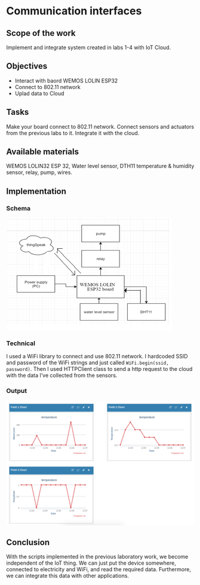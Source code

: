 # Communication interfaces

## Scope of the work
Implement and integrate system created in labs 1-4 with IoT Cloud.

## Objectives
  * Interact with baord WEMOS LOLIN ESP32
  * Connect to 802.11 network
  * Uplad data to Cloud

## Tasks
Make your board connect to 802.11 network. Connect sensors and actuators from the previous labs to it. Integrate it with the cloud.

## Available materials
WEMOS LOLIN32 ESP 32, Water level sensor, DTH11 temperature & humidity sensor, relay, pump, wires.

## Implementation

### Schema

![](./imgs/lab6-schema.png )

### Technical
I used a WiFi library to connect and use 802.11 network. I hardcoded SSID and password of the WiFi strings and just called `WiFi.begin(ssid, password)`. Then I used HTTPClient class to send a http request to the cloud with the data I’ve collected from the sensors.

### Output

![](./imgs/thingspeak-lab6.png)


## Conclusion

With the scripts implemented in the previous laboratory work, we become independent of the IoT thing. We can just put the device somewhere, connected to electricity and WiFi, and read the required data. Furthermore, we can integrate this data with other applications.
